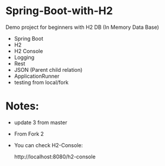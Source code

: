 # Spring-Boot-with-H2
Demo project for beginners with H2 DB (In Memory Data Base)

* Spring Boot
* H2 
* H2 Console
* Logging
* Rest
* JSON (Parent child relation)
* ApplicationRunner
* testing from local/fork
# Notes:

* update 3 from master
* From Fork 2
* You can check H2-Console:
    
    http://localhost:8080/h2-console
    
    
